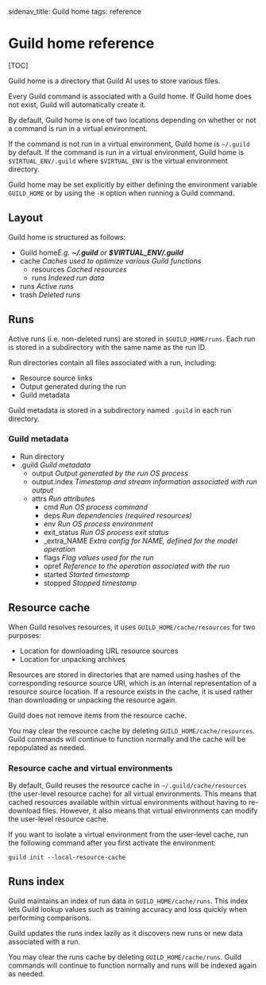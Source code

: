 sidenav_title: Guild home
tags: reference

# Guild home reference

[TOC]

Guild home is a directory that Guild AI uses to store various files.

Every Guild command is associated with a Guild home. If Guild home
does not exist, Guild will automatically create it.

By default, Guild home is one of two locations depending on whether or
not a command is run in a virtual environment.

If the command is not run in a virtual environment, Guild home is
`~/.guild` by default. If the command is run in a virtual environment,
Guild home is `$VIRTUAL_ENV/.guild` where `$VIRTUAL_ENV` is the
virtual environment directory.

Guild home may be set explicitly by either defining the environment
variable `GUILD_HOME` or by using the ``-H`` option when running a
Guild command.

## Layout

Guild home is structured as follows:

<div class="file-tree">
<ul>
<li class="is-folder open">Guild home<i>E.g. <strong>~/.guild</strong> or <strong>$VIRTUAL_ENV/.guild</strong></i>
<li class="is-folder open">cache <i>Caches used to optimize various Guild functions</i>
 <ul>
 <li class="is-folder">resources <i>Cached resources</i></li>
 <li class="is-folder">runs <i>Indexed run data</i></li>
 </ul>
</li>
<li class="is-folder">runs <i>Active runs</i></li>
<li class="is-folder">trash <i>Deleted runs</i></li>
</ul>
</div>

## Runs

Active runs (i.e. non-deleted runs) are stored in
`$GUILD_HOME/runs`. Each run is stored in a subdirectory with the same
name as the run ID.

Run directories contain all files associated with a run, including:

- Resource source links
- Output generated during the run
- Guild metadata

Guild metadata is stored in a subdirectory named `.guild` in each run
directory.

### Guild metadata

<div class="file-tree">
<ul>
<li class="is-folder open">Run directory
<li class="is-folder open">.guild <i>Guild metadata</i>
 <ul>
 <li class="is-file">output <i>Output generated by the run OS process</i></li>
 <li class="is-file">output.index <i>Timestamp and stream information associated with run output</i></li>
 <li class="is-folder open">attrs <i>Run attributes</i>
   <ul>
     <li class="is-file">cmd <i>Run OS process command</i></li>
     <li class="is-file">deps <i>Run dependencies (required resources)</i></li>
     <li class="is-file">env <i>Run OS process environment</i></li>
     <li class="is-file">exit_status <i>Run OS process exit status</i></li>
     <li class="is-file">_extra_NAME <i>Extra config for NAME, defined for the model operation</i></li>
     <li class="is-file">flags <i>Flag values used for the run</i></li>
     <li class="is-file">opref <i>Reference to the operation associated with the run</i></li>
     <li class="is-file">started <i>Started timestamp</i></li>
     <li class="is-file">stopped <i>Stopped timestamp</i></li>
   </ul>
 </li>
 </ul>
</li>
</ul>
</div>

## Resource cache

When Guild resolves resources, it uses `GUILD_HOME/cache/resources`
for two purposes:

- Location for downloading URL resource sources
- Location for unpacking archives

Resources are stored in directories that are named using hashes of the
corresponding resource source URI, which is an internal representation
of a resource source location. If a resource exists in the cache, it
is used rather than downloading or unpacking the resource again.

Guild does not remove items from the resource cache.

You may clear the resource cache by deleting
`GUILD_HOME/cache/resources`. Guild commands will continue to function
normally and the cache will be repopulated as needed.

### Resource cache and virtual environments

By default, Guild reuses the resource cache in
`~/.guild/cache/resources` (the user-level resource cache) for all
virtual environments. This means that cached resources available
within virtual environments without having to re-download
files. However, it also means that virtual environments can modify the
user-level resource cache.

If you want to isolate a virtual environment from the user-level
cache, run the following command after you first activate the
environment:

``` command
guild init --local-resource-cache
```

## Runs index

Guild maintains an index of run data in `GUILD_HOME/cache/runs`. This
index lets Guild lookup values such as training accuracy and loss
quickly when performing comparisons.

Guild updates the runs index lazily as it discovers new runs or new
data associated with a run.

You may clear the runs cache by deleting
`GUILD_HOME/cache/runs`. Guild commands will continue to function
normally and runs will be indexed again as needed.
